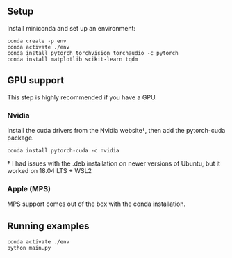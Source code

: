 ## Setup

Install miniconda and set up an environment:

```
conda create -p env
conda activate ./env
conda install pytorch torchvision torchaudio -c pytorch
conda install matplotlib scikit-learn tqdm
```

## GPU support

This step is highly recommended if you have a GPU.

### Nvidia

Install the cuda drivers from the Nvidia website†, then add the pytorch-cuda package.

```
conda install pytorch-cuda -c nvidia
```

† I had issues with the .deb installation on newer versions of Ubuntu, but it worked on 18.04 LTS + WSL2

### Apple (MPS)

MPS support comes out of the box with the conda installation.

## Running examples

```
conda activate ./env
python main.py
```
